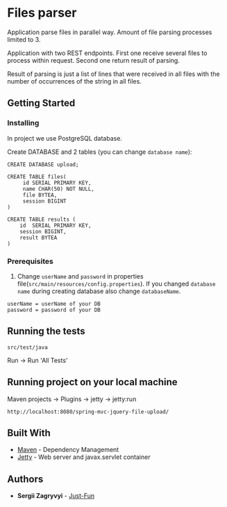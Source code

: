 # Files parser

Application parse files in parallel way. Amount of file parsing processes limited to 3.

Application with two REST endpoints. First one receive several files to process within request. 
Second one  return result of parsing.

Result of parsing is just a list of lines that were received in all files 
with the number of occurrences of the string in all files.

## Getting Started


### Installing

In project we use PostgreSQL database.

Create DATABASE and 2 tables (you can change `database name`):

``` 
CREATE DATABASE upload;

CREATE TABLE files(
     id SERIAL PRIMARY KEY,
     name CHAR(50) NOT NULL,
     file BYTEA,
     session BIGINT
)
       
CREATE TABLE results (
    id  SERIAL PRIMARY KEY,
    session BIGINT,
    result BYTEA
) 
```

### Prerequisites

1. Change `userName` and `password` in properties file(`src/main/resources/config.properties`).
If you changed `database name` during creating database also change `databaseName`.

```
userName = userName of your DB
password = password of your DB
```

## Running the tests

`src/test/java` 

Run -> Run 'All Tests'

## Running project on your local machine

Maven projects -> Plugins -> jetty -> jetty:run

`http://localhost:8080/spring-mvc-jquery-file-upload/`

## Built With

* [Maven](https://maven.apache.org/) - Dependency Management
* [Jetty](http://www.eclipse.org/jetty/) - Web server and javax.servlet container


## Authors

* **Sergii Zagryvyi** - [Just-Fun](https://github.com/Just-Fun)

